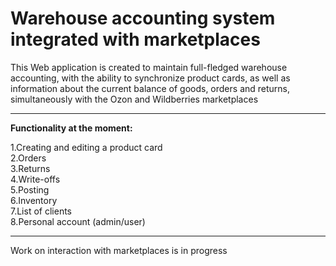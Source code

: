 Warehouse accounting system integrated with marketplaces
===

[comment]: <> (Веб-приложение создается для ведения полноценного складского учета, с возможностью синхронизации карточек товаров, а так же информации об актуальном остатке товаров, заказах и возвратах, одновременно с маркетплейсами Ozon и Wildberries)
This Web application is created to maintain full-fledged warehouse accounting, with the ability to synchronize product cards, as well as information about the current balance of goods, orders and returns, simultaneously with the Ozon and Wildberries marketplaces  
___

**Functionality at the moment:**

1.Creating and editing a product card  
2.Orders  
3.Returns  
4.Write-offs  
5.Posting  
6.Inventory  
7.List of clients  
8.Personal account (admin/user)  

---
Work on interaction with marketplaces is in progress

